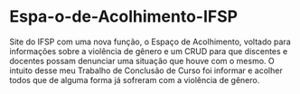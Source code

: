 # Espa-o-de-Acolhimento-IFSP
Site do IFSP com uma nova função, o Espaço de Acolhimento, voltado para informações sobre a violência de gênero e um CRUD para que discentes e docentes possam denunciar uma situação que houve com o mesmo. O intuito desse meu Trabalho de Conclusão de Curso foi informar e acolher todos que de alguma forma já sofreram com a violência de gênero.
